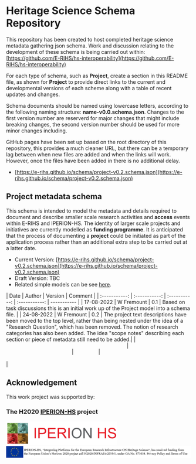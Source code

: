 # Heritage Science Schema Repository

This repository has been created to host completed heritage science metadata gathering json schema. Work and discussion relating to the development of these schema is being carried out within: [https://github.com/E-RIHS/hs-interoperability](https://github.com/E-RIHS/hs-interoperability)

For each type of schema, such as **Project**, create a section in this README file, as shown for **Project** to provide direct links to the current and developmental versions of each scheme along with a table of recent updates and changes. 

Schema documents should be named using lowercase letters, according to the following naming structure: **name-v0.0.schema.json**. Changes to the first version number are reserverd for major changes that might include breaking changes, the second version number should be used for more minor changes including.

GitHub pages have been set up based on the root directory of this repository, this provides a much cleaner URL, but there can be a temporary lag between when new files are added and when the links will work. However, once the files have been added in there is no additional delay. 
* [https://e-rihs.github.io/schema/project-v0.2.schema.json](https://e-rihs.github.io/schema/project-v0.2.schema.json)

## Project metadata schema

This schema is intended to model the metadata and details required to document and describe smaller scale research activities and **access** events within E-RIHS and IPERION-HS. The identity of larger scale projects and initiatives are currently modelled as **funding programme**. It is anticipated that the process of documenting a **project** could be initiated as part of the application process rather than an additional extra step to be carried out at a latter date.

* Current Version: [https://e-rihs.github.io/schema/project-v0.2.schema.json](https://e-rihs.github.io/schema/project-v0.2.schema.json)
* Draft Version: TBC
* Related simple models can be see [here](https://github.com/E-RIHS/hs-interoperability/tree/main/Shared%20Models).

| Date  | Author | Version | Comment |
| :-----------: | :-----------: | :-----------: | :-----------: | ----------- |
| 17-08-2022 | W Fremount | 0.1 | Based on task discussions this is an initial work up of the Project model into a schema file. |
| 24-08-2022 | W Fremount | 0.2 | The project text descriptions have been moved to the top level, rather than being nested under the idea of a "Research Question", which has been removed. The notion of research categories has also been added. The idea "scope notes" describing each section or piece of metadata still need to be added.|
| <img width=325 /> |<img width=175 /> | <img width=60 /> | <img width=500 /> |

## Acknowledgement
This work project was supported by:

### The H2020 [IPERION-HS](https://www.iperionhs.eu/) project
[<img height="64px" src="https://github.com/jpadfield/simple-modelling/blob/master/docs/graphics/IPERION-HS%20Logo.png" alt="IPERION-HS">](https://www.iperionhs.eu/)<br/>
[<img height="32px" src="https://github.com/jpadfield/simple-modelling/blob/master/docs/graphics/iperionhs-eu-tag2.png" alt="IPERION-HS">](https://www.iperionhs.eu/)
